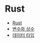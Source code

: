 <!--meta
title: Rust
description: Rust 에 대해 공부한 내용 정리
keywords: rust
-->

# Rust

- [Rust](./rust.md)
- [변수와 상수](./variables-constants.md)
- [데이터 타입](./data-type.md)
